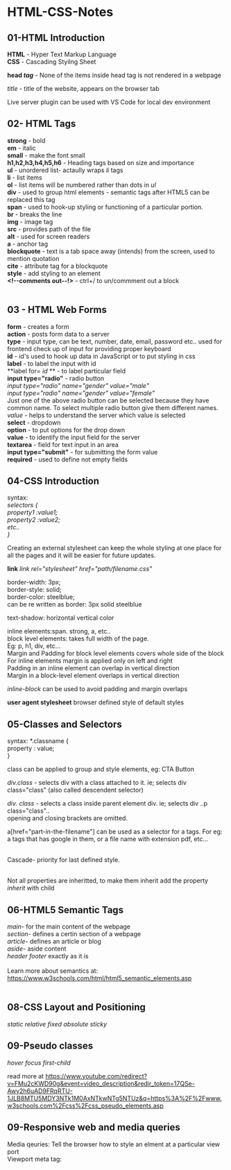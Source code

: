 # HTML-CSS-Notes

## 01-HTML Introduction

**HTML** - Hyper Text Markup Language <br>
**CSS** - Cascading Styilng Sheet <br>

**head *tag*** - None of the items inside head tag is not rendered in a webpage <br>

*title* - title of the website, appears on the browser tab <br>

Live server plugin can be used with VS Code for local dev environment <br>

## 02- HTML Tags

**strong** - bold <br>
**em** - italic <br>
**small** - make the font small <br>
**h1,h2,h3,h4,h5,h6** -  Heading tags based on size and importance<br>
**ul** - unordered list- actaully wraps *li* tags <br>
**li** - list items <br>
**ol** - list items will be numbered rather than dots in *ul* <br>
**div** - used to group html elements - semantic tags after HTML5 can be replaced this tag<br>
**span** - used to hook-up styling or functioning of a particular portion. <br>
**br** - breaks the line <br>
**img** - image tag <br>
**src** - provides path of the file <br>
**alt** - used for screen readers <br>
**a** - anchor tag <br>
**blockquote** - text is a tab space away (intends) from the screen, used to mention quotation <br>
**cite** - attribute tag for a blockquote <br>
**style** - add styling to an element <br>
**<!--comments out--!>** - ctrl+/ to un/commment out a block<br><br>


## 03 - HTML Web Forms
**form** - creates a form<br>
**action** - posts form data to a server<br>
**type** - input type, can be text, number, date, email, password etc.. used for frontend check up of 
input for providing proper keyboard<br>
**id** - id's used to hook up data in JavaScript or to put styling in css <br>
**label** -  to label the input with id <br>
**label for= *id* ** - to label particular field <br>
**input type="radio"** - radio button <br>
*input type="radio" name="gender" value="male"* <br>
*input type="radio" name="gender" value="female"*<br>
Just one of the above radio button can be selected because they have common name.
To select multiple radio button give them different names.<br>
*value* - helps to understand the server which value is selected<br>
**select** - dropdown<br>
**option** - to put options for the drop down<br>
**value** - to identify the input field for the server <br>
**textarea** - field for text input in an area <br>
**input type="submit"** - for submitting the form value <br>
**required** - used to define not empty fields <br>

## 04-CSS Introduction

syntax: <br>
*selectors { <br>
    property1 :value1; <br>
    property2 :value2; <br>
    etc.. <br>
}* <br>

Creating an external stylesheet can keep the whole styling at one place for all the pages and it will be easier for future updates. <br>

**link** *link rel="stylesheet" href="path/filename.css"* <br>

border-width: 3px;<br>
border-style: solid;<br>
border-color: steelblue;<br>
can be re written as border: 3px solid steelblue <br>

text-shadow: horizontal vertical color <br>

inline elements:span. strong, a, etc..<br>
block level elements: takes full width of the page.<br>
Eg: p, h1, div, etc...<br>
Margin and Padding for block level elements covers whole side of the block<br>
For inline elements margin is applied only on left and right<br>
Padding in an inline element can overlap in vertical direction <br>
Margin in a block-level element overlaps in vertical direction <br>

*inline-block* can be used to avoid padding and margin overlaps
<br>

**user agent stylesheet** browser defined style of default styles
<br>

## 05-Classes and Selectors
syntax: *.classname { <br>
    property : value; <br>
} <br>

class can be applied to group and style elements, eg: CTA Button<br>

*div.class* - selects div with a class attached to it. ie; selects div class="class"   (also called descendent selector)<br>

*div. class* - selects a class inside parent element div. ie; selects div
..p class="class"..</div> <br>
opening and closing brackets are omitted.<br>

a[href="part-in-the-filename"] can be used as a selector for a tags. For eg: a tags that has google in them, or a file name with extension pdf, etc...
<br><br>

Cascade- priority for last defined style.
<br><br>

Not all properties are inheritted, to make them inherit add the property *inherit* with child <br>

## 06-HTML5 Semantic Tags

*main*- for the main content of the webpage <br>
*section*- defines a certin section of a webpage<br>
*article*- defines an article or blog <br>
*aside*- aside content<br>
*header* *footer* exactly as it is <br>
<br>
Learn more about semantics at: <br>
https://www.w3schools.com/html/html5_semantic_elements.asp
<br><br>
 
 ## 08-CSS Layout and Positioning

*static*
*relative*
*fixed*
*absolute*
*sticky*


## 09-Pseudo classes

*hover*
*focus*
*first-child*

read more at https://www.youtube.com/redirect?v=FMu2cKWD90g&event=video_description&redir_token=17QSe-Awy2h6uAD9FRqRTU-1JLB8MTU5MDY3NTk1M0AxNTkwNTg5NTUz&q=https%3A%2F%2Fwww.w3schools.com%2Fcss%2Fcss_pseudo_elements.asp

## 09-Responsive web and media queries
Media qeuries: Tell the browser how to style an elment at a particular view port<br>
Viewport meta tag: 

